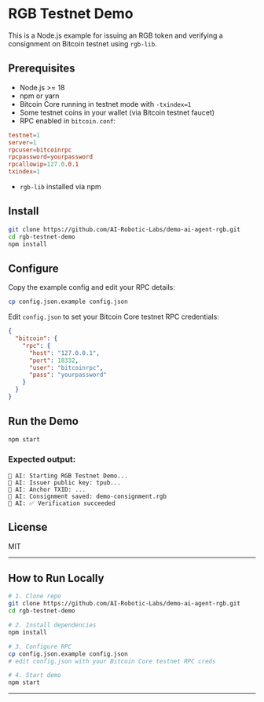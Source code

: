 # RGB Testnet Demo

This is a Node.js example for issuing an RGB token and verifying a consignment on Bitcoin testnet using `rgb-lib`.

## Prerequisites

* Node.js >= 18
* npm or yarn
* Bitcoin Core running in testnet mode with `-txindex=1`
* Some testnet coins in your wallet (via Bitcoin testnet faucet)
* RPC enabled in `bitcoin.conf`:

```conf
testnet=1
server=1
rpcuser=bitcoinrpc
rpcpassword=yourpassword
rpcallowip=127.0.0.1
txindex=1
```

* `rgb-lib` installed via npm

## Install

```bash
git clone https://github.com/AI-Robotic-Labs/demo-ai-agent-rgb.git
cd rgb-testnet-demo
npm install
```

## Configure

Copy the example config and edit your RPC details:

```bash
cp config.json.example config.json
```

Edit `config.json` to set your Bitcoin Core testnet RPC credentials:

```json
{
  "bitcoin": {
    "rpc": {
      "host": "127.0.0.1",
      "port": 18332,
      "user": "bitcoinrpc",
      "pass": "yourpassword"
    }
  }
}
```

## Run the Demo

```bash
npm start
```

### Expected output:

```
🤖 AI: Starting RGB Testnet Demo...
🤖 AI: Issuer public key: tpub...
🤖 AI: Anchor TXID: ...
🤖 AI: Consignment saved: demo-consignment.rgb
🤖 AI: ✅ Verification succeeded
```

## License

MIT

---

## How to Run Locally

```bash
# 1. Clone repo
git clone https://github.com/AI-Robotic-Labs/demo-ai-agent-rgb.git
cd rgb-testnet-demo

# 2. Install dependencies
npm install

# 3. Configure RPC
cp config.json.example config.json
# edit config.json with your Bitcoin Core testnet RPC creds

# 4. Start demo
npm start
```

---
